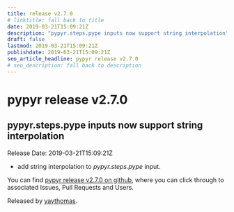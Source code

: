 ```yaml
---
title: release v2.7.0
# linktitle: fall back to title
date: 2019-03-21T15:09:21Z
description: "pypyr.steps.pype inputs now support string interpolation"
draft: false
lastmod: 2019-03-21T15:09:21Z
publishdate: 2019-03-21T15:09:21Z
seo_article_headline: pypyr release v2.7.0
# seo_description: fall back to description
---
```

# pypyr release v2.7.0
## pypyr.steps.pype inputs now support string interpolation
Release Date: 2019-03-21T15:09:21Z

* add string interpolation to _pypyr.steps.pype_ input.

You can find [pypyr release v2.7.0 on github](https://github.com/pypyr/pypyr/releases/tag/v2.7.0), where you can 
click through to associated Issues, Pull Requests and Users.

Released by [yaythomas](https://github.com/yaythomas).


